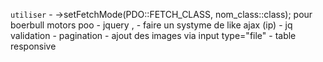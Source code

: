 

`utiliser` 
    - ->setFetchMode(PDO::FETCH_CLASS, nom_class::class); pour boerbull motors poo
    - jquery ,
    - faire un systyme de like ajax (ip)
    - jq validation
    - pagination
    - ajout des images via input type="file"
    - table responsive